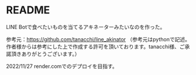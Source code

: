 # README

LINE Botで食べたいものを当てるアキネーターみたいなのを作った。

参考元：https://github.com/tanacchi/line_akinator （参考元はpythonで記述。作者様からは参考にした上で作成する許可を頂いております。tanacchi様、ご承諾頂きありがとうございます。）

2022/11/27
render.comでのデプロイを目指す。